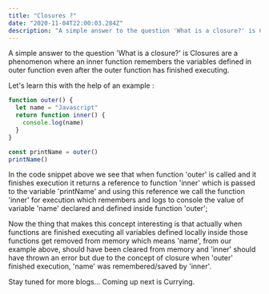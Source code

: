 ```yaml
---
title: "Closures ?"
date: "2020-11-04T22:00:03.284Z"
description: "A simple answer to the question 'What is a closure?' is Closures are a phenomenon where an inner function..."
---
```


A simple answer to the question 'What is a closure?' is Closures are a phenomenon where an inner function remembers the variables defined in outer function even after the outer function has finished executing.

Let's learn this with the help of an example :

```js
function outer() {
  let name = "Javascript"
  return function inner() {
    console.log(name)
  }
}

const printName = outer()
printName()
```

In the code snippet above we see that when function 'outer' is called and it finishes execution it returns a reference to function 'inner' which is passed to the variable 'printName' and using this reference we call the function 'inner' for execution which remembers and logs to console the value of variable 'name' declared and defined inside function 'outer';

Now the thing that makes this concept interesting is that actually when functions are finished executing all variables defined locally inside those functions get removed from memory which means 'name', from our example above, should have been cleared from memory and 'inner' should have thrown an error but due to the concept of closure when 'outer' finished execution, 'name' was remembered/saved by 'inner'.

Stay tuned for more blogs...
Coming up next is Currying.
